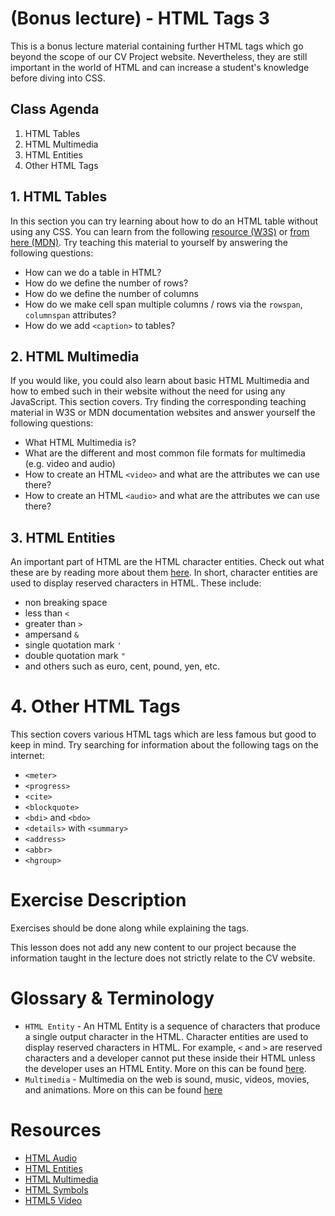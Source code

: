 <!-- The `HTML Tags 3` lesson is a former lesson given between 5 and 6. It is now deprecated because the semester sessions have been reduced from 26 to 24. -->

<!-- ---
title: Lesson between 5 and 6 - HTML Tags 3
--- -->

# (Bonus lecture) - HTML Tags 3

This is a bonus lecture material containing further HTML tags which go beyond the scope of our CV Project website. Nevertheless, they are still important in the world of HTML and can increase a student's knowledge before diving into CSS.

## Class Agenda

1. HTML Tables
2. HTML Multimedia
3. HTML Entities
4. Other HTML Tags

## 1. HTML Tables

In this section you can try learning about how to do an HTML table without using any CSS. You can learn from the following [resource (W3S)](https://www.w3schools.com/html/html_tables.asp) or [from here (MDN)](https://developer.mozilla.org/en-US/docs/Web/HTML/Element/table). Try teaching this material to yourself by answering the following questions:

- How can we do a table in HTML?
- How do we define the number of rows?
- How do we define the number of columns
- How do we make cell span multiple columns / rows via the `rowspan`, `columnspan` attributes?
- How do we add `<caption>` to tables?

## 2. HTML Multimedia

If you would like, you could also learn about basic HTML Multimedia and how to embed such in their website without the need for using any JavaScript. This section covers. Try finding the corresponding teaching material in W3S or MDN documentation websites and answer yourself the following questions:

- What HTML Multimedia is?
- What are the different and most common file formats for multimedia (e.g. video and audio)
- How to create an HTML `<video>` and what are the attributes we can use there?
- How to create an HTML `<audio>` and what are the attributes we can use there?

## 3. HTML Entities

An important part of HTML are the HTML character entities. Check out what these are by reading more about them [here](https://www.w3schools.com/html/html_entities.asp). In short, character entities are used to display reserved characters in HTML. These include:

- non breaking space
- less than `<`
- greater than `>`
- ampersand `&`
- single quotation mark `'`
- double quotation mark `"`
- and others such as euro, cent, pound, yen, etc.

# 4. Other HTML Tags

This section covers various HTML tags which are less famous but good to keep in mind. Try searching for information about the following tags on the internet:

- `<meter>`
- `<progress>`
- `<cite>`
- `<blockquote>`
- `<bdi>` and `<bdo>`
- `<details>` with `<summary>`
- `<address>`
- `<abbr>`
- `<hgroup>`

# Exercise Description

Exercises should be done along while explaining the tags.

This lesson does not add any new content to our project because the information taught in the lecture does not strictly relate to the CV website.

# Glossary & Terminology

- `HTML Entity` - An HTML Entity is a sequence of characters that produce a single output character in the HTML. Character entities are used to display reserved characters in HTML. For example, `<` and `>` are reserved characters and a developer cannot put these inside their HTML unless the developer uses an HTML Entity. More on this can be found [here](https://www.w3schools.com/html/html_entities.asp).
- `Multimedia` - Multimedia on the web is sound, music, videos, movies, and animations. More on this can be found [here](https://www.w3schools.com/html/html_media.asp)

# Resources

- [HTML Audio](https://www.w3schools.com/html/html5_audio.asp)
- [HTML Entities](https://www.w3schools.com/html/html_entities.asp)
- [HTML Multimedia](https://www.w3schools.com/html/html_media.asp)
- [HTML Symbols](https://www.w3schools.com/html/html_symbols.asp)
- [HTML5 Video](https://www.w3schools.com/html/html5_video.asp)
